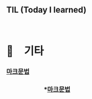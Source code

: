 TIL  (Today I learned)
---------
</br>

# 🫶 기타
###    [마크문법](마크다운문법.md)
### 　　　　　　*[마크문법](마크다운문법.md)

   
